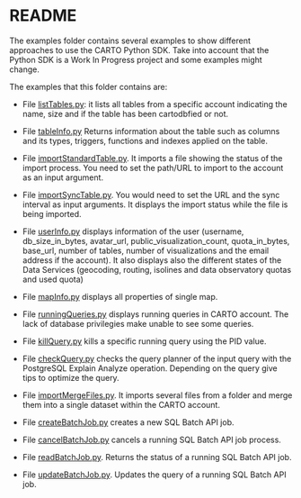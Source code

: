 # README

The examples folder contains several examples to show different approaches to use the CARTO Python SDK.
Take into account that the Python SDK is a Work In Progress project and some examples might change.

The examples that this folder contains are:


- File [listTables.py](https://github.com/CartoDB/carto-python/blob/examples/examples/listTables.py): it lists all tables from a specific account indicating the name, size and if the table has been cartodbfied or not.

- File [tableInfo.py](https://github.com/CartoDB/carto-python/blob/examples/examples/tableInfo.py) Returns information about the table such as columns and its types, triggers, functions and indexes applied on the table.  


- File [importStandardTable.py](https://github.com/CartoDB/carto-python/blob/examples/examples/importStandardTable.py). It imports a file showing the status of the import process. You need to set the path/URL to import to the account as an input argument.

- File [importSyncTable.py](https://github.com/CartoDB/carto-python/blob/examples/examples/importSyncTable.py). You would need to set the URL and the sync interval as input arguments. It displays the import status while the file is being imported.

- File [userInfo.py](https://github.com/CartoDB/carto-python/blob/examples/examples/userInfo.py) displays information of the user (username, db_size_in_bytes, avatar_url, public_visualization_count, quota_in_bytes, base_url, number of tables, number of visualizations and the email address if the account). It also displays also the different states of the Data Services (geocoding, routing, isolines and data observatory quotas and used quota)


- File [mapInfo.py](https://github.com/CartoDB/carto-python/blob/examples/examples/mapInfo.py) displays all properties of single map.

- File [runningQueries.py](https://github.com/CartoDB/carto-python/blob/examples/examples/runningQueries.py) displays running queries in CARTO account. The lack of database privilegies make unable to see some queries.

- File [killQuery.py](https://github.com/CartoDB/carto-python/blob/examples/examples/killQuery.py) kills a specific running query using the PID value.

- File [checkQuery.py](https://github.com/CartoDB/carto-python/blob/examples/examples/checkQuery.py) checks the query planner of the input query with the PostgreSQL Explain Analyze operation. Depending on the query give tips to optimize the query.

- File [importMergeFiles.py](https://github.com/CartoDB/carto-python/blob/examples/examples/importMergeFiles.py). It imports several files from a folder and merge them into a single dataset within the CARTO account.

- File [createBatchJob.py](https://github.com/CartoDB/carto-python/blob/examples/examples/createBatchJob.py) creates a new SQL Batch API job.

- File [cancelBatchJob.py](https://github.com/CartoDB/carto-python/blob/examples/examples/cancelBatchJob.py) cancels a running SQL Batch API job process.

- File [readBatchJob.py](https://github.com/CartoDB/carto-python/blob/examples/examples/readBatchJob.py). Returns the status of a running SQL Batch API job.

- File [updateBatchJob.py](https://github.com/CartoDB/carto-python/blob/examples/examples/updateBatchJob.py). Updates the query of a running SQL Batch API job.
